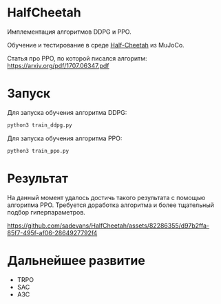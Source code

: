 # HalfCheetah

Имплементация алгоритмов DDPG и PPO. 

Обучение и тестирование в среде [Half-Cheetah](https://robotics.farama.org/envs/MaMuJoCo/ma_half_cheetah/) из MuJoCo.

Статья про PPO, по которой писался алгоритм: https://arxiv.org/pdf/1707.06347.pdf

# Запуск
Для запуска обучения алгоритма DDPG:
```python
python3 train_ddpg.py
```

Для запуска обучения алгоритма PPO:
```python
python3 train_ppo.py
```

# Результат
На данный момент удалось достичь такого результата с помощью алгоритма PPO. Требуется доработка алгоритма и более тщательный подбор гиперпараметров.

https://github.com/sadevans/HalfCheetah/assets/82286355/d97b2ffa-85f7-495f-af06-2864927792f4




# Дальнейшее развитие
- TRPO
- SAC
- A3C
